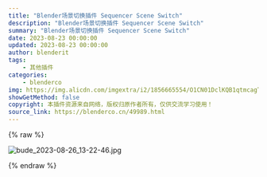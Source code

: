 ```yaml
---
title: "Blender场景切换插件 Sequencer Scene Switch"
description: "Blender场景切换插件 Sequencer Scene Switch"
summary: "Blender场景切换插件 Sequencer Scene Switch"
date: 2023-08-23 00:00:00
updated: 2023-08-23 00:00:00
author: blenderit
tags: 
    - 其他插件
categories:
    - blenderco
img: https://img.alicdn.com/imgextra/i2/1856665554/O1CN01DclKQB1qtmcagTjn2_!!1856665554.jpg
showGetMethod: false
copyright: 本插件资源来自网络，版权归原作者所有，仅供交流学习使用！
source_link: https://blenderco.cn/49989.html
---
```


{% raw %}
<p><img class="aligncenter" src="https://img.alicdn.com/imgextra/i2/1856665554/O1CN01DclKQB1qtmcagTjn2_!!1856665554.jpg" alt="bude_2023-08-26_13-22-46.jpg"></p>
<div style="display: none">blenderco</div>
{% endraw %}
